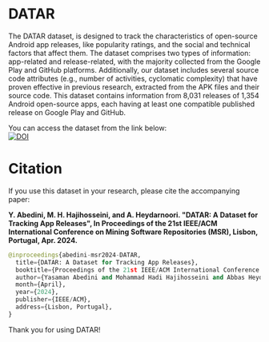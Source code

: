 # DATAR
The DATAR dataset, is designed to track the characteristics of open-source Android app releases, like popularity ratings, and the social and technical factors that affect them. The dataset comprises two types of information: app-related and release-related, with the majority collected from the Google Play and GitHub platforms. Additionally, our dataset includes several source code attributes (e.g., number of activities, cyclomatic complexity) that have proven effective in previous research, extracted from the APK files and their source code. This dataset contains information from 8,031 releases of 1,354 Android open-source apps, each having at least one compatible published release on Google Play and GitHub.

You can access the dataset from the link below:
<br>[![DOI](https://zenodo.org/badge/DOI/10.5281/zenodo.10317389.svg)](https://doi.org/10.5281/zenodo.10320168)


# Citation
If you use this dataset in your research, please cite the accompanying paper:

**Y. Abedini, M. H. Hajihosseini, and A. Heydarnoori. "DATAR: A Dataset for Tracking App Releases", In Proceedings of the 21st IEEE/ACM International Conference on Mining Software Repositories (MSR), Lisbon, Portugal, Apr. 2024.**
	

```python
@inproceedings{abedini-msr2024-DATAR,
  title={DATAR: A Dataset for Tracking App Releases},
  booktitle={Proceedings of the 21st IEEE/ACM International Conference on Mining Software Repositories (MSR)},
  author={Yasaman Abedini and Mohammad Hadi Hajihosseini and Abbas Heydarnoori},
  month={April},
  year={2024},
  publisher={IEEE/ACM},
  address={Lisbon, Portugal},
}
```

Thank you for using DATAR!
